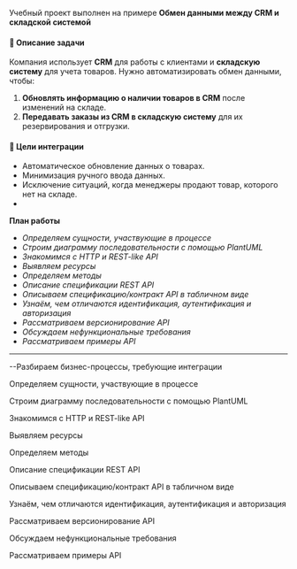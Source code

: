 Учебный проект выполнен на примере **Обмен данными между CRM и складской системой**

#### 📌 **Описание задачи**  
Компания использует **CRM** для работы с клиентами и **складскую систему** для учета товаров. Нужно автоматизировать обмен данными, чтобы:  
1. **Обновлять информацию о наличии товаров в CRM** после изменений на складе.  
2. **Передавать заказы из CRM в складскую систему** для их резервирования и отгрузки.  

#### 🎯 **Цели интеграции**  
- Автоматическое обновление данных о товарах.  
- Минимизация ручного ввода данных.  
- Исключение ситуаций, когда менеджеры продают товар, которого нет на складе.
- 
**План работы** 
- *Определяем сущности, участвующие в процессе*
- *Строим диаграмму последовательности с помощью PlantUML*
- *Знакомимся с HTTP и REST-like API*
- *Выявляем ресурсы*
- *Определяем методы*
- *Описание спецификации REST API*
- *Описываем спецификацию/контракт API в табличном виде*
- *Узнаём, чем отличаются идентификация, аутентификация и авторизация*
- *Рассматриваем версионирование API*
- *Обсуждаем нефункциональные требования*
- *Рассматриваем примеры API*
---
--Разбираем бизнес-процессы, требующие интеграции

Определяем сущности, участвующие в процессе

Строим диаграмму последовательности с помощью PlantUML

Знакомимся с HTTP и REST-like API

Выявляем ресурсы

Определяем методы

Описание спецификации REST API

Описываем спецификацию/контракт API в табличном виде

Узнаём, чем отличаются идентификация, аутентификация и авторизация

Рассматриваем версионирование API

Обсуждаем нефункциональные требования

Рассматриваем примеры API

